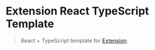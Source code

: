 # Extension React TypeScript Template

> React + TypeScript template for [Extension](https://github.com/cezaraugusto/extension).
